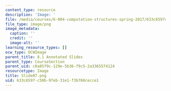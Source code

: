 ```yaml
---
content_type: resource
description: 'Image: '
file: /media/courses/6-004-computation-structures-spring-2017/633c6597c50b97eb31e1f3b768cecce1_Slide07.png
file_type: image/png
image_metadata:
  caption: ''
  credit: ''
  image-alt: ''
learning_resource_types: []
ocw_type: OCWImage
parent_title: 8.1 Annotated Slides
parent_type: CourseSection
parent_uid: c8a85f9c-129e-5b36-f9c5-2a3365574124
resourcetype: Image
title: Slide07.png
uid: 633c6597-c50b-97eb-31e1-f3b768cecce1
---
```


